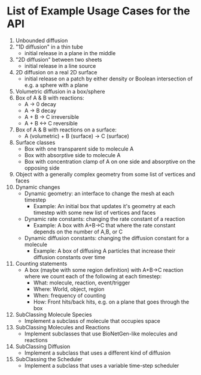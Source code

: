 # List of Example Usage Cases for the API

1. Unbounded diffusion
2. "1D diffusion" in a thin tube
	* initial release in a plane in the middle
3. "2D diffusion" between two sheets
	* initial release in a line source
4. 2D diffusion on a real 2D surface
	* initial release on a patch by either density or Boolean intersection of e.g. a sphere with a plane
5. Volumetric diffusion in a box/sphere
6. Box of A & B with reactions:
	* A -> 0 decay
	* A -> B decay
	* A + B -> C irreversible
	* A + B <-> C reversible
7. Box of A & B with reactions on a surface:
	* A (volumetric) + B (surface) -> C (surface)
8. Surface classes
	* Box with one transparent side to molecule A
	* Box with absorptive side to molecule A
	* Box with concentration clamp of A on one side and absorptive on the opposing side
9. Object with a generally complex geometry from some list of vertices and faces
10. Dynamic changes
	* Dynamic geometry: an interface to change the mesh at each timestep
		* Example: An initial box that updates it's geometry at each timestep with some new list of vertices and faces
	* Dynamic rate constants: changing the rate constant of a reaction
		* Example: A box with A+B->C that where the rate constant depends on the number of A,B, or C
	* Dynamic diffusion constants: changing the diffusion constant for a molecule
		* Example: A box of diffusing A particles that increase their diffusion constants over time
11. Counting statements
	* A box (maybe with some region definition) with A+B->C reaction where we count each of the following at each timestep:
		* What: molecule, reaction, event/trigger
		* Where: World, object, region
		* When: frequency of counting
		* How: Front hits/back hits, e.g. on a plane that goes through the box
12. SubClassing Molecule Species
	* Implement a subclass of molecule that occupies space
13. SubClassing Molecules and Reactions
	* Implement subclasses that use BioNetGen-like molecules and reactions
14. SubClassing Diffusion
	* Implement a subclass that uses a different kind of diffusion
15. SubClassing the Scheduler
	* Implement a subclass that uses a variable time-step scheduler



